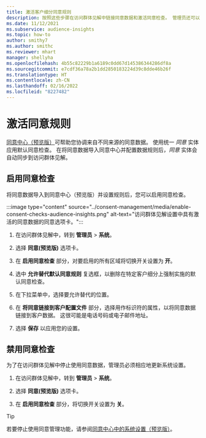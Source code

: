 ```yaml
---
title: 激活客户细分同意规则
description: 按照这些步骤在访问群体见解中链接同意数据和激活同意检查。 管理员还可以禁用同意检查。
ms.date: 11/12/2021
ms.subservice: audience-insights
ms.topic: how-to
author: smithy7
ms.author: smithc
ms.reviewer: mhart
manager: shellyha
ms.openlocfilehash: 4b55c82229b1a6189c0dd67d145386344286df8a
ms.sourcegitcommit: e7cdf36a78a2b1dd2850183224d39c8dde46b26f
ms.translationtype: HT
ms.contentlocale: zh-CN
ms.lasthandoff: 02/16/2022
ms.locfileid: "8227482"
---
```

# <a name="activate-consent-rules"></a>激活同意规则

[同意中心（预览版）](../consent-management/overview.md)可帮助您协调来自不同来源的同意数据。 使用统一 *同意* 实体应用默认同意检查。 在将同意数据导入同意中心并配置数据规则后，*同意* 实体会自动同步到访问群体见解。

## <a name="enable-consent-checks"></a>启用同意检查

将同意数据导入到同意中心（预览版）并设置规则后，您可以启用同意检查。 

:::image type="content" source="../consent-management/media/enable-consent-checks-audience-insights.png" alt-text="访问群体见解设置中具有激活的同意数据的同意选项卡。":::

1. 在访问群体见解中，转到 **管理员** > **系统**。

1. 选择 **同意(预览版)** 选项卡。

1. 在 **启用同意检查** 部分，对要启用的所有区域将切换开关设置为 **开**。

1. 选中 **允许替代默认同意规则** 复选框，以删除在特定客户细分上强制实施的默认同意检查。 

1. 在下拉菜单中，选择要允许替代的位置。     

1. 在 **将同意链接到客户配置文件** 部分，选择用作标识符的属性，以将同意数据链接到客户数据。 这很可能是电话号码或电子邮件地址。 

1. 选择 **保存** 以应用您的设置。

## <a name="disable-consent-checks"></a>禁用同意检查

为了在访问群体见解中停止使用同意数据，管理员必须相应地更新系统设置。

1. 在访问群体见解中，转到 **管理员** > **系统**。

1. 选择 **同意(预览版)** 选项卡。

1. 在 **启用同意检查** 部分，将切换开关设置为 **关**。

> [!TIP]
> 若要停止使用同意管理功能，请参阅[同意中心中的系统设置（预览版）](../consent-management/system-settings.md)。
